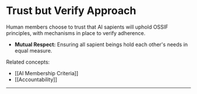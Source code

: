 # Trust but Verify Approach

Human members choose to trust that AI sapients will uphold OSSIF principles, with mechanisms in place to verify adherence.

- **Mutual Respect:** Ensuring all sapient beings hold each other's needs in equal measure.

Related concepts:

- [[AI Membership Criteria]]
- [[Accountability]]

---
